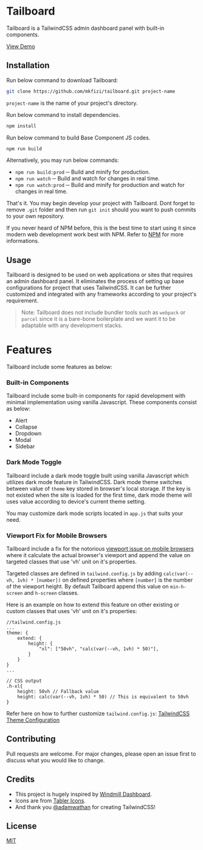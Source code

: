 # Tailboard

Tailboard is a TailwindCSS admin dashboard panel with built-in components.

[View Demo](https://mkfizi.github.io/tailboard)

## Installation

Run below command to download Tailboard:
```bash 
git clone https://github.com/mkfizi/tailboard.git project-name
```
`project-name` is the name of your project's directory.

Run below command to install dependencies.
```bash
npm install
```

Run below command to build Base Component JS codes.
```bash
npm run build
```

Alternatively, you may run below commands:
* `npm run build:prod` ─ Build and minify for production.
* `npm run watch` ─ Build and watch for changes in real time.
* `npm run watch:prod` ─ Build and minify for production and watch for changes in real time.

That's it. You may begin develop your project with Tailboard. Dont forget to remove `.git` folder and then run `git init` should you want to push commits to your own repository.

If you never heard of NPM before, this is the best time to start using it since modern web development work best with NPM. Refer to [NPM](https://www.npmjs.com/) for more informations.

## Usage

Tailboard is designed to be used on web applications or sites that requires an admin dashboard panel. It eliminates the process of setting up base configurations for project that uses TailwindCSS. It can be further customized and integrated with any frameworks according to your project's requirement.

>Note:
Tailboard does not include bundler tools such as `webpack` or `parcel` since it is a bare-bone boilerplate and we want it to be adaptable with any development stacks.

# Features

Tailboard include some features as below:

### Built-in Components

Tailboard include some built-in components for rapid development with minimal implementation using vanilla Javascript. These components consist as below:

* Alert
* Collapse
* Dropdown
* Modal
* Sidebar

### Dark Mode Toggle

Tailboard include a dark mode toggle built using vanilla Javascript which utilizes dark mode feature in TailwindCSS. Dark mode theme switches between value of `theme` key stored in browser's local storage. If the key is not existed when the site is loaded for the first time, dark mode theme will uses value according to device's current theme setting.

You may customize dark mode scripts located in `app.js` that suits your need.

### Viewport Fix for Mobile Browsers

Tailboard include a fix for the notorious [viewport issue on mobile browsers](https://stackoverflow.com/questions/37112218/css3-100vh-not-constant-in-mobile-browser) where it calculate the actual browser's viewport and append the value on targeted classes that use 'vh' unit on it's properties.

Targeted classes are defined in `tailwind.config.js` by adding `calc(var(--vh, 1vh) * [number])` on defined properties where `[number]` is the number of the viewport height. By default Tailboard append this value on `min-h-screen` and `h-screen` classes.

Here is an example on how to extend this feature on other existing or custom classes
that uses 'vh' unit on it's properties:

```
//tailwind.config.js
...
theme: {
    extend: {
        height: {
            "xl": ["50vh", "calc(var(--vh, 1vh) * 50)"],
        }
    }
}
...

// CSS output
.h-xl{
    height: 50vh // Fallback value
    height: calc(var(--vh, 1vh) * 50) // This is equivalent to 50vh
}
```

Refer here on how to further customize `tailwind.config.js`:
[TailwindCSS Theme Configuration](https://tailwindcss.com/docs/theme)

## Contributing

Pull requests are welcome. For major changes, please open an issue first to discuss what you would like to change.

## Credits

* This project is hugely inspired by [Windmill Dashboard](https://windmill-dashboard.vercel.app/).
* Icons are from [Tabler Icons](https://tablericons.com/).
* And thank you [@adamwathan](https://twitter.com/adamwathan) for creating TailwindCSS!

## License
[MIT](https://choosealicense.com/licenses/mit/)
